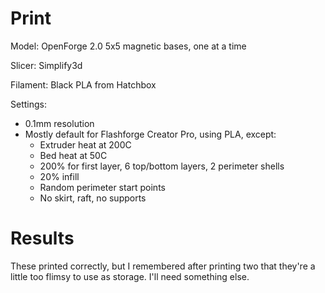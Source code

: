 # Print

Model: OpenForge 2.0 5x5 magnetic bases, one at a time

Slicer: Simplify3d

Filament: Black PLA from Hatchbox

Settings:
- 0.1mm resolution
- Mostly default for Flashforge Creator Pro, using PLA, except:
    - Extruder heat at 200C
    - Bed heat at 50C
    - 200% for first layer, 6 top/bottom layers, 2 perimeter shells
    - 20% infill
    - Random perimeter start points
    - No skirt, raft, no supports

# Results

These printed correctly, but I remembered after printing two that they're a little too flimsy to use as storage. I'll need something else.